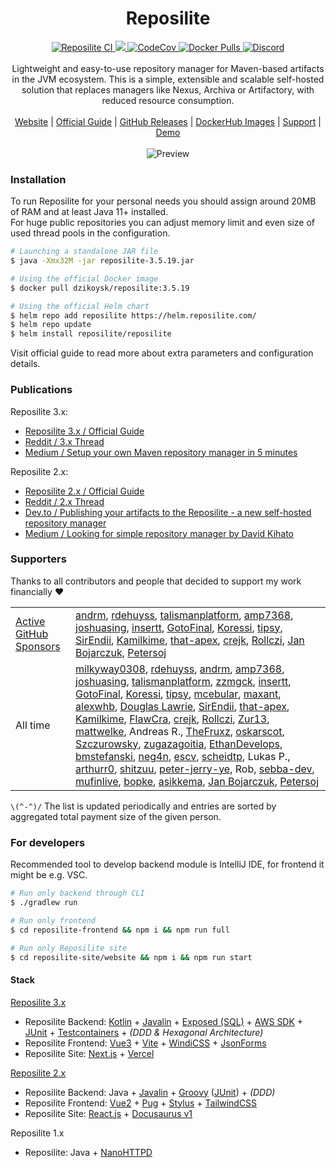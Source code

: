 ﻿<div align="center">
 <h1>Reposilite</h1>
 <div>
  <a href="https://github.com/dzikoysk/reposilite/actions/workflows/gradle.yml">
   <img alt="Reposilite CI" src="https://github.com/dzikoysk/reposilite/actions/workflows/gradle.yml/badge.svg" />
  </a>
  <a href="https://github.com/dzikoysk/reposilite/releases">
   <img src="https://maven.reposilite.com/api/badge/latest/releases/com/reposilite/reposilite?color=40c14a&name=Reposilite&prefix=v" />
  </a>
  <a href="https://codecov.io/gh/dzikoysk/reposilite">
   <img alt="CodeCov" src="https://codecov.io/gh/dzikoysk/reposilite/branch/main/graph/badge.svg?token=9flNHTSJpp" />
  </a>
  <a href="https://hub.docker.com/r/dzikoysk/reposilite">
   <img alt="Docker Pulls" src="https://img.shields.io/docker/pulls/dzikoysk/reposilite.svg?label=pulls&logo=docker" />
  </a>
  <!--
  <a href="(https://www.codefactor.io/repository/github/dzikoysk/reposilite/overview/main">
   <img alt="CodeFactor" src="https://www.codefactor.io/repository/github/dzikoysk/reposilite/badge/main" />
  </a>
  -->
  <a href="https://discord.gg/qGRqmGjUFX">
   <img alt="Discord" src="https://img.shields.io/badge/discord-reposilite-738bd7.svg?style=square" />
  </a>
  <!--
  <a href="https://discord.gg/qGRqmGjUFX">
   <img alt="Discord Online" src="https://img.shields.io/discord/204728244434501632.svg" />
  </a>
  -->
 </div>
 <br>
 <div>
  Lightweight and easy-to-use repository manager for Maven-based artifacts in the JVM ecosystem. 
This is a simple, extensible and scalable self-hosted solution that replaces managers like Nexus, Archiva or Artifactory, with reduced resource consumption. 
 </div>
 <br>
 <div>
  <a href="https://reposilite.com">Website</a>
  |
  <a href="https://reposilite.com/guide/about">Official Guide</a>
  |
  <a href="https://github.com/dzikoysk/reposilite/releases">GitHub Releases</a>
  |
  <a href="https://hub.docker.com/r/dzikoysk/reposilite">DockerHub Images</a>
  |
  <a href="https://panda-lang.org/support">Support</a>
  |
  <a href="https://maven.reposilite.com">Demo</a>
 </div>
 <br>
 <img alt="Preview" src="https://user-images.githubusercontent.com/4235722/133891983-966e5c6d-97b1-48cc-b754-6e88117ee4f7.png" />
 <br>
</div>

### Installation

To run Reposilite for your personal needs you should assign around 20MB of RAM and at least Java 11+ installed. <br>
For huge public repositories you can adjust memory limit and even size of used thread pools in the configuration.

```bash
# Launching a standalone JAR file
$ java -Xmx32M -jar reposilite-3.5.19.jar

# Using the official Docker image
$ docker pull dzikoysk/reposilite:3.5.19

# Using the official Helm chart
$ helm repo add reposilite https://helm.reposilite.com/
$ helm repo update
$ helm install reposilite/reposilite
```

Visit official guide to read more about extra parameters and configuration details.

### Publications

Reposilite 3.x:
* [Reposilite 3.x / Official Guide](https://reposilite.com/guide/about)
* [Reddit / 3.x Thread](https://www.reddit.com/r/java/comments/xy07vc/reposilite_3x_released_alternative_lightweight/)
* [Medium / Setup your own Maven repository manager in 5 minutes](https://dzikoysk.medium.com/reposilite-3-x-setup-your-own-maven-repository-manager-in-5-minutes-e72cc8b67bc3)

Reposilite 2.x:
* [Reposilite 2.x / Official Guide](https://v2.reposilite.com/)
* [Reddit / 2.x Thread](https://www.reddit.com/r/java/comments/k8i2m0/reposilite_alternative_lightweight_maven/)
* [Dev.to / Publishing your artifacts to the Reposilite - a new self-hosted repository manager ](https://dev.to/dzikoysk/publishing-your-artifacts-to-the-reposilite-a-new-self-hosted-repository-manager-3n0h)
* [Medium / Looking for simple repository manager by David Kihato](https://kihats.medium.com/custom-self-hosted-maven-repository-cbb778031f68)

### Supporters

Thanks to all contributors and people that decided to support my work financially ❤️

<table>
 <tr>
  <td>
   <a href="https://github.com/sponsors/dzikoysk">Active GitHub Sponsors</a>
  </td>
  <td>
    <a href="https://github.com/andrm">andrm</a>, 
    <a href="https://github.com/rdehuyss">rdehuyss</a>,
    <a href="https://github.com/talismanplatform">talismanplatform</a>,
    <a href="https://github.com/amp7368">amp7368</a>,
    <a href="https://github.com/joshuasing">joshuasing</a>, 
    <a href="https://github.com/insertt">insertt</a>,
    <a href="https://github.com/GotoFinal">GotoFinal</a>,
    <a href="https://github.com/Koressi">Koressi</a>,
    <a href="https://github.com/tipsy">tipsy</a>,
    <a href="https://github.com/SirEndii">SirEndii</a>,
    <a href="https://github.com/Kamilkime">Kamilkime</a>,
    <a href="https://github.com/that-apex">that-apex</a>,
    <a href="https://github.com/crejk">crejk</a>,
    <a href="https://github.com/Rollczi">Rollczi</a>,
    <a href="https://github.com/Kebab81">Jan Bojarczuk</a>,
    <a href="https://github.com/Petersoj">Petersoj</a>
  </td>
 </tr>
 <tr>
  <td>All time</td>
  <td>
   <a href="https://github.com/milkyway0308">milkyway0308</a>,
   <a href="https://github.com/rdehuyss">rdehuyss</a>,
   <a href="https://github.com/andrm">andrm</a>,
   <a href="https://github.com/rdehuyss">amp7368</a>,
   <a href="https://github.com/joshuasing">joshuasing</a>,
   <a href="https://github.com/talismanplatform">talismanplatform</a>,
   <a href="https://github.com/zzmgck">zzmgck</a>, 
   <a href="https://github.com/insertt">insertt</a>,
   <a href="https://github.com/GotoFinal">GotoFinal</a>,
   <a href="https://github.com/Koressi">Koressi</a>,
   <a href="https://github.com/tipsy">tipsy</a>, 
   <a href="https://github.com/mcebular">mcebular</a>,
   <a href="https://github.com/maxant">maxant</a>,
   <a href="https://github.com/alexwhb">alexwhb</a>, 
   <a href="https://github.com/kay">Douglas Lawrie</a>,
   <a href="https://github.com/SirEndii">SirEndii</a>,
   <a href="https://github.com/that-apex">that-apex</a>,
   <a href="https://github.com/Kamilkime">Kamilkime</a>,
   <a href="https://github.com/FlawCra">FlawCra</a>,
   <a href="https://github.com/crejk">crejk</a>, 
   <a href="https://github.com/Rollczi">Rollczi</a>,
   <a href="https://github.com/Zur13">Zur13</a>,
   <a href="https://github.com/mattwelke">mattwelke</a>,
   Andreas R.,
   <a href="https://github.com/TheFruxz">TheFruxz</a>, 
   <a href="https://github.com/oskarscot">oskarscot</a>,
   <a href="https://github.com/Szczurowsky">Szczurowsky</a>,
   <a href="https://github.com/zugazagoitia">zugazagoitia</a>,
   <a href="https://github.com/EthanDevelops">EthanDevelops</a>, 
   <a href="https://github.com/bmstefanski">bmstefanski</a>,
   <a href="https://github.com/neg4n">neg4n</a>,
   <a href="https://github.com/escv">escv</a>,
   <a href="https://github.com/scheidtp">scheidtp</a>,
   Lukas P.,
   <a href="https://github.com/arthurr0">arthurr0</a>,
   <a href="https://github.com/shitzuu">shitzuu</a>,
   <a href="https://github.com/peter-jerry-ye">peter-jerry-ye</a>,
   Rob,
   <a href="https://github.com/sebba-dev">sebba-dev</a>,
   <a href="https://github.com/mufinlive">mufinlive</a>,
   <a href="https://github.com/bopke">bopke</a>,
   <a href="https://github.com/asikkema">asikkema</a>,
   <a href="https://github.com/Kebab81">Jan Bojarczuk</a>,
   <a href="https://github.com/Petersoj">Petersoj</a>
  </td>
 </tr>
</table>

`\(^-^)/` The list is updated periodically and entries are sorted by aggregated total payment size of the given person.

### For developers

Recommended tool to develop backend module is IntelliJ IDE, for frontend it might be e.g. VSC.

```bash
# Run only backend through CLI
$ ./gradlew run

# Run only frontend
$ cd reposilite-frontend && npm i && npm run full

# Run only Reposilite site
$ cd reposilite-site/website && npm i && npm run start
```

#### Stack

[Reposilite 3.x](https://reposilite.com/)
* Reposilite Backend: [Kotlin](https://kotlinlang.org/) + [Javalin](https://javalin.io) + [Exposed (SQL)](https://github.com/JetBrains/Exposed) + [AWS SDK](https://github.com/aws/aws-sdk-java) + [JUnit](https://junit.org/junit5/) + [Testcontainers](https://www.testcontainers.org/) + _(DDD & Hexagonal Architecture)_
* Reposilite Frontend: [Vue3](https://vuejs.org/) + [Vite](https://vitejs.dev/) + [WindiCSS](https://windicss.org/) + [JsonForms](https://jsonforms.io/)
* Reposilite Site: [Next.js](https://nextjs.org/) + [Vercel](https://vercel.com/)

[Reposilite 2.x](https://v2.reposilite.com/)
* Reposilite Backend: Java + [Javalin](https://javalin.io/) + [Groovy](https://groovy-lang.org/) ([JUnit](https://junit.org/junit5/)) + _(DDD)_
* Reposilite Frontend: [Vue2](https://v2.vuejs.org/) + [Pug](https://pugjs.org/api/getting-started.html) + [Stylus](https://stylus-lang.com/) + [TailwindCSS](https://tailwindcss.com/)
* Reposilite Site: [React.js](https://reactjs.org/) + [Docusaurus v1](https://docusaurus.io/)

Reposilite 1.x
* Reposilite: Java + [NanoHTTPD](https://github.com/NanoHttpd/nanohttpd)
